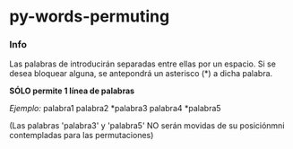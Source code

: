 # py-words-permuting

### Info
Las palabras de introducirán separadas entre ellas por un espacio.
Si se desea bloquear alguna, se antepondrá un asterisco (*) a dicha palabra.

**SÓLO permite 1 línea de palabras**

_Ejemplo:_
palabra1 palabra2 *palabra3 palabra4 *palabra5

(Las palabras 'palabra3' y 'palabra5' NO serán movidas de su posiciónmni contempladas para las permutaciones)